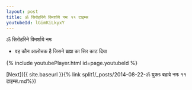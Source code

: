 ```yaml
---
layout: post
title: ॐ सिरोहरिने विमर्शाये नमः ११ टाइम्स
youtubeId: lGimKiLkyxY
---
```

 
 
 ॐ सिरोहरिने विमर्शाये नमः  
 
 -  वह कौन आलोचक है जिसने ब्रह्मा का सिर काट दिया 
 
  
 
  
 
 
 
 
 
 


{% include youtubePlayer.html id=page.youtubeId %}
 
[Next]({{ site.baseurl }}{% link  split1/_posts/2014-08-22-ॐ युक्तः बहावे नमः ११ टाइम्स.md%})
 
